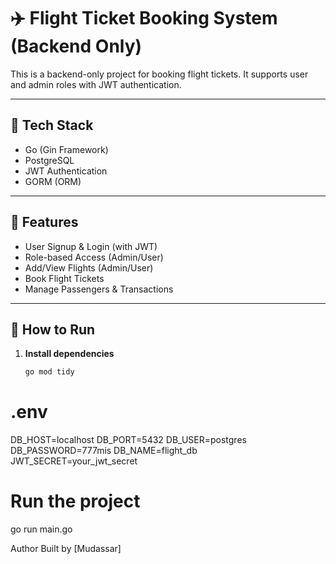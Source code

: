 # ✈️ Flight Ticket Booking System (Backend Only)

This is a backend-only project for booking flight tickets. It supports user and admin roles with JWT authentication.

---

## 🔧 Tech Stack

- Go (Gin Framework)
- PostgreSQL
- JWT Authentication
- GORM (ORM)

---

## 📌 Features

- User Signup & Login (with JWT)
- Role-based Access (Admin/User)
- Add/View Flights (Admin/User)
- Book Flight Tickets
- Manage Passengers & Transactions

---

## 🚀 How to Run

1. **Install dependencies**
   ```bash
   go mod tidy

# .env
DB_HOST=localhost
DB_PORT=5432
DB_USER=postgres
DB_PASSWORD=777mis
DB_NAME=flight_db
JWT_SECRET=your_jwt_secret

# Run the project
go run main.go

Author
Built by [Mudassar]
